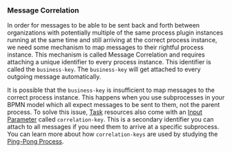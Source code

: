 ### Message Correlation

In order for messages to be able to be sent back and forth between organizations with potentially multiple of the
same process plugin instances running at the same time and still arriving at the correct process instance,
we need some mechanism to map messages to their rightful process instance.
This mechanism is called Message Correlation and requires attaching a unique identifier to every process instance.
This identifier is called the `business-key`. The `business-key` will get attached to every outgoing message automatically.

It is possible that the `business-key` is insufficient to map messages to the correct process instance. This happens
when you use subprocesses in your BPMN model which all expect messages to be sent to them, not the parent process.
To solve this issue, [Task](../../concepts/fhir/task.md) resources also come with an [Input Parameter](../../concepts/fhir/task.md#task-input-parameters) called `correlation-key`.
This is a secondary identifier you can attach to all messages if you need them to arrive at a specific subprocess.
You can learn more about how `correlation-keys` are used by studying the [Ping-Pong Process](https://github.com/datasharingframework/dsf-process-ping-pong).